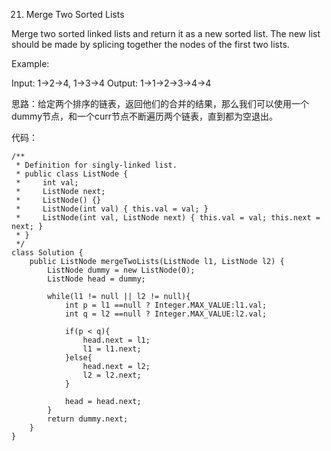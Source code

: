 21. Merge Two Sorted Lists


Merge two sorted linked lists and return it as a new sorted list. The new list should be made by splicing together the nodes of the first two lists.

Example:

Input: 1->2->4, 1->3->4
Output: 1->1->2->3->4->4

思路：给定两个排序的链表，返回他们的合并的结果，那么我们可以使用一个dummy节点，和一个curr节点不断遍历两个链表，直到都为空退出。

代码：
```
/**
 * Definition for singly-linked list.
 * public class ListNode {
 *     int val;
 *     ListNode next;
 *     ListNode() {}
 *     ListNode(int val) { this.val = val; }
 *     ListNode(int val, ListNode next) { this.val = val; this.next = next; }
 * }
 */
class Solution {
    public ListNode mergeTwoLists(ListNode l1, ListNode l2) {
        ListNode dummy = new ListNode(0);
        ListNode head = dummy;
        
        while(l1 != null || l2 != null){
            int p = l1 ==null ? Integer.MAX_VALUE:l1.val;
            int q = l2 ==null ? Integer.MAX_VALUE:l2.val;
            
            if(p < q){
                head.next = l1;
                l1 = l1.next;
            }else{
                head.next = l2;
                l2 = l2.next;
            }
            
            head = head.next;
        }
        return dummy.next;
    }
}
```